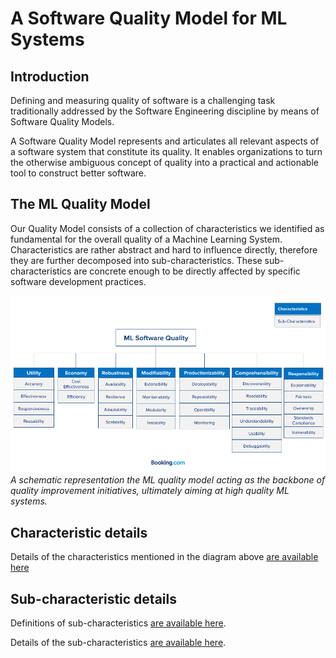# A Software Quality Model for ML Systems

## Introduction
 
Defining and measuring quality of software is a challenging task traditionally addressed by 
the Software Engineering discipline by means of Software Quality Models.

A Software Quality Model represents and articulates all relevant aspects of a software system that constitute its 
quality. It enables organizations to turn the otherwise ambiguous concept of quality into a practical and actionable 
tool to construct better software.

## The ML Quality Model

Our Quality Model consists of a collection of characteristics we identified as fundamental for 
the overall quality of a Machine Learning System. Characteristics are rather abstract and hard to influence directly, 
therefore they are further decomposed into sub-characteristics. These sub-characteristics are concrete enough to be directly affected by 
specific software development practices. 


![quality-model-png](docs/assets/mlsqm.png)
*A schematic representation the ML quality model acting as the backbone of quality improvement initiatives, ultimately
aiming at high quality ML systems.*


## Characteristic details 

Details of the characteristics mentioned in the diagram above [are available here](docs/characteristics.md)

## Sub-characteristic details 

Definitions of sub-characteristics [are available here](docs/definitions.md).

Details of the sub-characteristics [are available here](docs/subcharacteristics.md).

